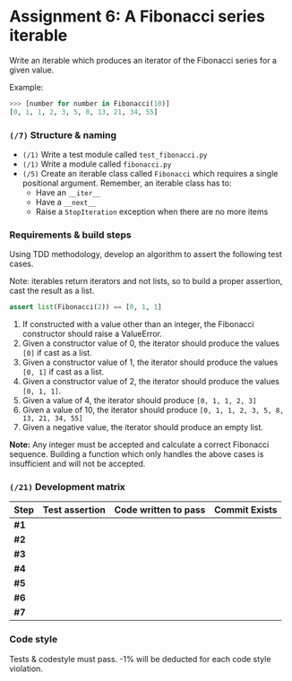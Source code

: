 # Assignment 6: A Fibonacci series iterable


Write an iterable which produces an iterator of the Fibonacci series for a
given value.

Example:

```python
>>> [number for number in Fibonacci(10)]
[0, 1, 1, 2, 3, 5, 8, 13, 21, 34, 55]
```

### `(/7)` Structure & naming
- `(/1)` Write a test module called `test_fibonacci.py`
- `(/1)` Write a module called `fibonacci.py`
- `(/5)` Create an iterable class called `Fibonacci` which requires a single
  positional argument. Remember, an iterable class has to:
    - Have an `__iter__`
    - Have a `__next__`
    - Raise a `StopIteration` exception when there are no more items


### Requirements & build steps
Using TDD methodology, develop an algorithm to assert the following test
cases.

Note: iterables return iterators and not lists, so to build a proper assertion,
cast the result as a list.

```python
assert list(Fibonacci(2)) == [0, 1, 1]
```

1. If constructed with a value other than an integer, the Fibonacci constructor
  should raise a ValueError.
1. Given a constructor value of 0, the iterator should produce the values `[0]`
   if cast as a list.
1. Given a constructor value of 1, the iterator should produce the values
`[0, 1]` if cast as a list.
1. Given a constructor value of 2, the iterator should produce the values
`[0, 1, 1]`.
1. Given a value of 4, the iterator should produce `[0, 1, 1, 2, 3]`
1. Given a value of 10, the iterator should produce
`[0, 1, 1, 2, 3, 5, 8, 13, 21, 34, 55]`
1. Given a negative value, the iterator should produce an empty list.

**Note:** Any integer must be accepted and calculate a correct Fibonacci
sequence. Building a function which only handles the above cases is
insufficient and will not be accepted.

### `(/21)` Development matrix
| Step | Test assertion | Code written to pass | Commit Exists |
| ---- | ---- | ---- | ------ |
| **#1** | | | |
| **#2** | | | |
| **#3** | | | |
| **#4** | | | |
| **#5** | | | |
| **#6** | | | |
| **#7** | | | |


### Code style

Tests & codestyle must pass. -1% will be deducted for each code style
violation.
